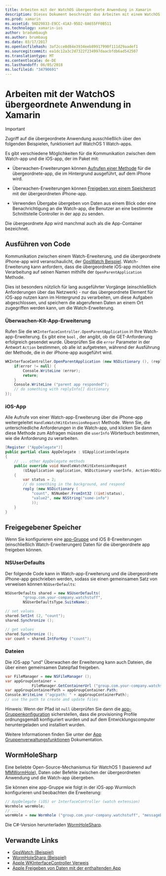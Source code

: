 ```yaml
---
title: Arbeiten mit der WatchOS übergeordnete Anwendung in Xamarin
description: Dieses Dokument beschreibt das Arbeiten mit einem WatchOS übergeordnete Anwendung in Xamarin. Es wird erläutert, WatchKit app-Erweiterungen, iOS-apps und freigegebenem Speicher.
ms.prod: xamarin
ms.assetid: 9AD29833-E9CC-41A3-95D2-8A655FF0B511
ms.technology: xamarin-ios
author: bradumbaugh
ms.author: brumbaug
ms.date: 03/17/2017
ms.openlocfilehash: 3af2cce0d84e3934eeb89917990f111d29aadef1
ms.sourcegitcommit: ea1dc12a3c2d7322f234997daacbfdb6ad542507
ms.translationtype: MT
ms.contentlocale: de-DE
ms.lasthandoff: 06/05/2018
ms.locfileid: "34790691"
---
```

# <a name="working-with-the-watchos-parent-application-in-xamarin"></a>Arbeiten mit der WatchOS übergeordnete Anwendung in Xamarin

> [!IMPORTANT]
> Zugriff auf die übergeordnete Anwendung ausschließlich über den folgenden Beispielen, funktioniert auf WatchOS 1 Watch-apps.


Es gibt verschiedene Möglichkeiten für die Kommunikation zwischen dem Watch-app und die iOS-app, der im Paket mit:

- Überwachen-Erweiterungen können [Aufrufen einer Methode](#code) für die übergeordnete-app, die im Hintergrund ausgeführt, auf dem iPhone wird.

- Überwachen-Erweiterungen können [Freigeben von einem Speicherort](#storage) mit der übergeordneten iPhone-app.

- Verwenden Übergabe übergeben von Daten aus einem Blick oder eine Benachrichtigung an die Watch-app, die Benutzer an eine bestimmte Schnittstelle Controller in der app zu senden.

Die übergeordnete App wird manchmal auch als die App-Container bezeichnet.


<a name="code" />

## <a name="run-code"></a>Ausführen von Code

Kommunikation zwischen einem Watch-Erweiterung, und die übergeordnete iPhone-app wird veranschaulicht, der [GpsWatch Beispiel](https://developer.xamarin.com/samples/GpsWatch).
Watch-Erweiterung kann anfordern, dass die übergeordnete iOS-app möchten eine Verarbeitung auf seinen Namen mithilfe der `OpenParentApplication` Methode.

Dies ist besonders nützlich für lang ausgeführter Vorgänge (einschließlich Anforderungen über das Netzwerk) - nur das übergeordnete Element für iOS-app nutzen kann im Hintergrund zu verarbeiten, um diese Aufgaben abgeschlossen, und speichern die abgerufenen Daten an einem Ort zugegriffen werden kann, um die Watch-Erweiterung.



### <a name="watch-kit-app-extension"></a>Überwachen-Kit-App-Erweiterung

Rufen Sie die `WKInterfaceController.OpenParentApplication` in Ihre Watch-app-Erweiterung. Es gibt eine `bool` , der angibt, ob die GET-Anforderung erfolgreich gesendet wurde. Überprüfen Sie die `error` Parameter in der Antwort `Action` bestimmen, ob alle ist aufgetreten, während der Ausführung der Methode, die in der iPhone-app ausgeführt wird.

```csharp
WKInterfaceController.OpenParentApplication (new NSDictionary (), (replyInfo, error) => {
    if(error != null) {
        Console.WriteLine (error);
        return;
    }
    Console.WriteLine ("parent app responded");
    // do something with replyInfo[] dictionary
});
```


### <a name="ios-app"></a>iOS-App

Alle Aufrufe von einer Watch-app-Erweiterung über die iPhone-app weitergeleitet `HandleWatchKitExtensionRequest` Methode.
Wenn Sie, die unterschiedliche Anforderungen in die Watch-app, und klicken Sie dann diese Methode zum Abfragen müssen die `userInfo` Wörterbuch bestimmen, wie die Anforderung zu verarbeiten.


```csharp
[Register ("AppDelegate")]
public partial class AppDelegate : UIApplicationDelegate
{
    // ... other AppDelegate methods
    public override void HandleWatchKitExtensionRequest
        (UIApplication application, NSDictionary userInfo, Action<NSDictionary> reply)
    {
        var status = 2;
        // do something in the background, and respond
        reply (new NSDictionary (
            "count", NSNumber.FromInt32 ((int)status),
            "value2", new NSString("some-info")
            ));
    }
}
```


<a name="storage" />

## <a name="shared-storage"></a>Freigegebener Speicher

Wenn Sie konfigurieren eine [app-Gruppe](~/ios/watchos/app-fundamentals/app-groups.md) und iOS 8-Erweiterungen (einschließlich Watch-Erweiterungen) Daten für die übergeordnete app freigeben können.

<a name="nsuserdefaults" />

### <a name="nsuserdefaults"></a>NSUserDefaults

Der folgende Code kann in Watch-app-Erweiterung und die übergeordnete iPhone-app geschrieben werden, sodass sie einen gemeinsamen Satz von verweisen können `NSUserDefaults`:

```csharp
NSUserDefaults shared = new NSUserDefaults(
        "group.com.your-company.watchstuff",
        NSUserDefaultsType.SuiteName);

// set values
shared.SetInt (2, "count");
shared.Synchronize ();

// get values
shared.Synchronize ();
var count = shared.IntForKey ("count");
```

<a name="files" />

### <a name="files"></a>Dateien

Die iOS-app "und" Überwachen der Erweiterung kann auch Dateien, die über einen gemeinsamen Dateipfad freigeben.

```csharp
var FileManager = new NSFileManager ();
var appGroupContainer =
            FileManager.GetContainerUrl ("group.com.your-company.watchstuff");
var appGroupContainerPath = appGroupContainer.Path;
Console.WriteLine ("agcpath: " + appGroupContainerPath);
// use the path to create and update files
```

Hinweis: Wenn der Pfad ist `null` überprüfen Sie dann die [app-Gruppenkonfiguration](~/ios/watchos/app-fundamentals/app-groups.md) sicherstellen, dass die provisioning Profile ordnungsgemäß konfiguriert wurden und auf dem Entwicklungscomputer heruntergeladen und installiert wurden.

Weitere Informationen finden Sie unter der [App Gruppenverwaltungsfunktionen](~/ios/deploy-test/provisioning/capabilities/app-groups-capabilities.md) Dokumentation.

## <a name="wormholesharp"></a>WormHoleSharp

Eine beliebte Open-Source-Mechanismus für WatchOS 1 (basierend auf [MMWormHole](https://github.com/mutualmobile/MMWormhole)), Daten oder Befehle zwischen der übergeordneten Anwendung und die Watch-app übergeben.

Sie können eine app-Gruppe wie folgt in der iOS-app Wurmloch konfigurieren und beobachten die Erweiterung:

```csharp
// AppDelegate (iOS) or InterfaceController (watch extension)
Wormhole wormHole;
// ...
wormHole = new Wormhole ("group.com.your-company.watchstuff", "messageDir");
```

Die C#-Version herunterladen [WormHoleSharp](https://github.com/Clancey/WormHoleSharp).



## <a name="related-links"></a>Verwandte Links

- [GpsWatch (Beispiel)](https://developer.xamarin.com/samples/monotouch/WatchKit/WatchKitCatalog/)
- [WormHoleSharp (Beispiel)](https://github.com/Clancey/WormHoleSharp)
- [Apple WKInterfaceController Verweis](https://developer.apple.com/library/prerelease/ios/documentation/WatchKit/Reference/WKInterfaceController_class/index.html#//apple_ref/occ/clm/WKInterfaceController/openParentApplication:reply:)
- [Apple Freigeben von Daten mit der enthaltenden App](https://developer.apple.com/library/ios/documentation/General/Conceptual/ExtensibilityPG/ExtensionScenarios.html)
